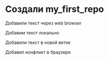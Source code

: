 ﻿# Создали my_first_repo

Добавили текст через web browser

Добавим текст локально

Добавили текст в новой ветке

Добавил конфликт в браузере


